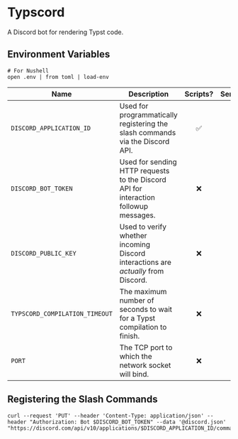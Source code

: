 # Typscord

A Discord bot for rendering Typst code.

## Environment Variables

```shell
# For Nushell
open .env | from toml | load-env
```

| **Name**                       | **Description**                                                                      | Scripts? | Server? |
| ------------------------------ | ------------------------------------------------------------------------------------ | :------: | :-----: |
| `DISCORD_APPLICATION_ID`       | Used for programmatically registering the slash commands via the Discord API.        |    ✅    |   ❌    |
| `DISCORD_BOT_TOKEN`            | Used for sending HTTP requests to the Discord API for interaction followup messages. |    ❌    |   ✅    |
| `DISCORD_PUBLIC_KEY`           | Used to verify whether incoming Discord interactions are _actually_ from Discord.    |    ❌    |   ✅    |
| `TYPSCORD_COMPILATION_TIMEOUT` | The maximum number of seconds to wait for a Typst compilation to finish.             |    ❌    |   ✅    |
| `PORT`                         | The TCP port to which the network socket will bind.                                  |    ❌    |   ✅    |

## Registering the Slash Commands

```shell
curl --request 'PUT' --header 'Content-Type: application/json' --header "Authorization: Bot $DISCORD_BOT_TOKEN" --data '@discord.json' "https://discord.com/api/v10/applications/$DISCORD_APPLICATION_ID/commands"
```
